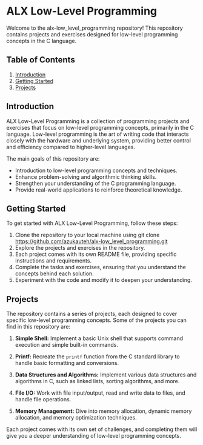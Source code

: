 # ALX Low-Level Programming

Welcome to the alx-low_level_programming repository! This repository contains projects and exercises designed for low-level programming concepts in the C language.

## Table of Contents

1. [Introduction](#introduction)
2. [Getting Started](#getting-started)
3. [Projects](#projects)


## Introduction

ALX Low-Level Programming is a collection of programming projects and exercises that focus on low-level programming concepts, primarily in the C language. Low-level programming is the art of writing code that interacts closely with the hardware and underlying system, providing better control and efficiency compared to higher-level languages.

The main goals of this repository are:

- Introduction  to low-level programming concepts and techniques.
- Enhance problem-solving and algorithmic thinking skills.
- Strengthen your understanding of the C programming language.
- Provide real-world applications to reinforce theoretical knowledge.

## Getting Started

To get started with ALX Low-Level Programming, follow these steps:

1. Clone the repository to your local machine using git clone https://github.com/azukauteh/alx-low_level_programming.git
2. Explore the projects and exercises in the repository.
3. Each project comes with its own README file, providing specific instructions and requirements.
4. Complete the tasks and exercises, ensuring that you understand the concepts behind each solution.
5. Experiment with the code and modify it to deepen your understanding.

## Projects

The repository contains a series of projects, each designed to cover specific low-level programming concepts. Some of the projects you can find in this repository are:

1. **Simple Shell:** Implement a basic Unix shell that supports command execution and simple built-in commands.

2. **Printf:** Recreate the `printf` function from the C standard library to handle basic formatting and conversions.

3. **Data Structures and Algorithms:** Implement various data structures and algorithms in C, such as linked lists, sorting algorithms, and more.

4. **File I/O:** Work with file input/output, read and write data to files, and handle file operations.

5. **Memory Management:** Dive into memory allocation, dynamic memory allocation, and memory optimization techniques.

Each project comes with its own set of challenges, and completing them will give you a deeper understanding of low-level programming concepts.
